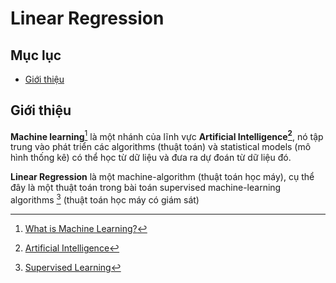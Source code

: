 # Linear Regression
## Mục lục
* [Giới thiệu](#giới-thiệu)

## Giới thiệu
**Machine learning**[^1] là một nhánh của lĩnh vực **Artificial Intelligence[^2]**, nó tập trung vào phát triển các algorithms (thuật toán) và statistical models (mô hình thống kê) có thể học từ dữ liệu và đưa ra dự đoán từ dữ liệu đó.

**Linear Regression** là một machine-algorithm (thuật toán học máy), cụ thể đây là một thuật toán trong bài toán supervised machine-learning algorithms [^3] (thuật toán học máy có giám sát)

[^1]: [What is Machine Learning?](https://en.wikipedia.org/wiki/Machine_learning)
[^2]: [Artificial Intelligence](https://en.wikipedia.org/wiki/Artificial_intelligence)
[^3]: [Supervised Learning](https://en.wikipedia.org/wiki/Supervised_learning)